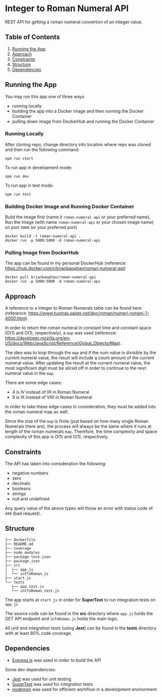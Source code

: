 # Integer to Roman Numeral API

REST API for getting a roman numeral convertion of an integer value.

## Table of Contents

1. [Running the App](#running-the-app)
2. [Approach](#approach)
3. [Constraints](#constraints)
4. [Structure](#structure)
5. [Dependencies](#dependencies)

## Running the App

You may run this app one of three ways 
- running locally
- building the app into a Docker image and then running the Docker Container
- pulling down image from DockerHub and running the Docker Container

### Running Locally

After cloning repo, change directory into location where repo was cloned and then run the following command:

    npm run start

To run app in development mode:

    npm run dev
    
To run app in test mode:

    npm run test
  
### Building Docker Image and Running Docker Container

Build the image first (name it `roman-numeral-api` or your preferred name). Run the image (with name `roman-numeral-api` or your chosen image name) on port `5000` (or your preferred port)

    docker build -t roman-numeral-api .
    docker run -p 5000:5000 -d roman-numeral-api
  
### Pulling Image from DockerHub

The app can be found in my personal DockerHub (reference: https://hub.docker.com/r/brianbaophan/roman-numeral-api)

    docker pull brianbaophan/roman-numeral-api
    docker run -p 5000:5000 -d roman-numeral-api

## Approach

A reference to a Integer to Roman Numerals table can be found here (reference: https://www.tuomas.salste.net/doc/roman/numeri-romani-1-4000.html).

In order to return the roman numeral in constant time and constant space (O(1) and O(1), respectively), a `map` was used (reference: https://developer.mozilla.org/en-US/docs/Web/JavaScript/Reference/Global_Objects/Map). 

The idea was to loop through the `map` and if the num value is divisible by the current numeral value, the result will include a count amount of the current numeral value. After updating the result at the current numeral value, the most significant digit must be sliced off in order to continue to the next numeral value in the `map`. 

There are some edge cases:
- 4 is IV instead of IIII in Roman Numeral
- 9 is IX instead of VIIII in Roman Numeral

In order to take these edge cases in consideration, they must be added into the roman numeral map as well. 

Since the size of the `map` is finite (just based on how many single Roman Numerals there are), the process will always be the same where it runs at length of the roman numerals `map`. Therefore, the time complexity and space complexity of this app is O(1) and O(1), respectively. 

## Constraints

The API has taken into consideration the following:
- negative numbers
- zero
- decimals
- booleans
- strings
- null and undefined

Any query value of the above types will throw an error with status code of `400` (bad request).

## Structure

    ├── Dockerfile
    ├── README.md
    ├── coverage
    ├── node_modules
    ├── package-lock.json
    ├── package.json
    ├── src
    |  ├── app.js
    |  └── intToRoman.js
    ├── start.js
    └── tests
       ├── app.test.js
       └── intToRoman.test.js
       
The app starts at `start.js` in order for **SuperTest** to run integration tests on `app.js`

The source code can be found in the **src** directory where `app.js` holds the GET API endpoint and `inToRoman.js` holds the main logic.

All unit and integration tests (using **Jest**) can be found in the **tests** directory with at least 80% code coverage. 

## Dependencies

- [Express.js](https://expressjs.com/) was used in order to build the API 

Some dev dependencies:

- [Jest](https://jestjs.io/) was used for unit testing
- [SuperTest](https://www.npmjs.com/package/supertest) was used for integration tests
- [nodemon](https://nodemon.io/) was used for efficient workflow in a development environment
